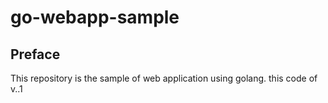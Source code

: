 # go-webapp-sample



## Preface
This repository is the sample of web application using golang.
this code of v..1
